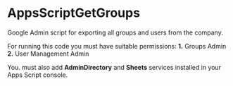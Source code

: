 # AppsScriptGetGroups
Google Admin script for exporting all groups and users from the company.

For running this code you must have suitable permissions:
**1.** Groups Admin
**2.** User Management Admin

You. must also add **AdminDirectory** and **Sheets** services installed in your Apps Script console.
